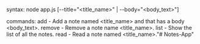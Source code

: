 syntax: node app.js <command> [--title="<title_name>" | --body="<body_text>"]

commands:
	add - Add a note named <title_name> and that has a body <body_text>.
	remove - Remove a note name <title_name>.
	list - Show the list of all the notes.
	read - Read a note named <title_name>."# Notes-App" 
